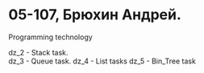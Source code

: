 # 05-107, Брюхин Андрей.
Programming technology

dz_2 - Stack task.  
dz_3 - Queue task.
dz_4 - List tasks
dz_5 - Bin_Tree task
